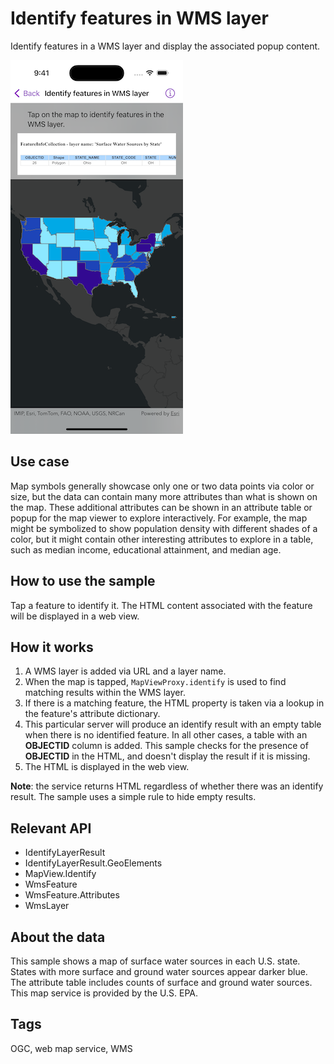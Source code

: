 # Identify features in WMS layer

Identify features in a WMS layer and display the associated popup content.

![Image of Identify features in WMS layer sample](identify-features-in-wms-layer.png)

## Use case

Map symbols generally showcase only one or two data points via color or size, but the data can contain many more attributes than what is shown on the map. These additional attributes can be shown in an attribute table or popup for the map viewer to explore interactively. For example, the map might be symbolized to show population density with different shades of a color, but it might contain other interesting attributes to explore in a table, such as median income, educational attainment, and median age.

## How to use the sample

Tap a feature to identify it. The HTML content associated with the feature will be displayed in a web view.

## How it works

1. A WMS layer is added via URL and a layer name.
2. When the map is tapped, `MapViewProxy.identify` is used to find matching results within the WMS layer.
3. If there is a matching feature, the HTML property is taken via a lookup in the feature's attribute dictionary.
4. This particular server will produce an identify result with an empty table when there is no identified feature. In all other cases, a table with an **OBJECTID** column is added. This sample checks for the presence of **OBJECTID** in the HTML, and doesn't display the result if it is missing.
5. The HTML is displayed in the web view.

**Note**: the service returns HTML regardless of whether there was an identify result. The sample uses a simple rule to hide empty results.

## Relevant API

* IdentifyLayerResult
* IdentifyLayerResult.GeoElements
* MapView.Identify
* WmsFeature
* WmsFeature.Attributes
* WmsLayer

## About the data

This sample shows a map of surface water sources in each U.S. state. States with more surface and ground water sources appear darker blue. The attribute table includes counts of surface and ground water sources. This map service is provided by the U.S. EPA.

## Tags

OGC, web map service, WMS

